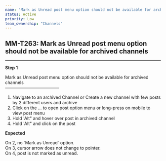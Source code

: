 ```yaml
---
name: "Mark as Unread post menu option should not be available for archived channels"
status: Active
priority: Low
team_ownership: "Channels"
---
```


## MM-T263: Mark as Unread post menu option should not be available for archived channels

---

**Step 1**

Mark as Unread post menu option should not be available for archived channels\
–––––––––––––––––––––––––

1. Navigate to an archived Channel or Create a new channel with few posts by 2 different users and archive
2. Click on the ... to open post option menu or long-press on mobile to view post menu
3. Hold 'Alt" and hover over post in archived channel
4. Hold 'Alt" and click on the post

**Expected**

On 2, no \`Mark as Unread\` option.\
On 3, cursor arrow does not change to pointer.\
On 4, post is not marked as unread.
